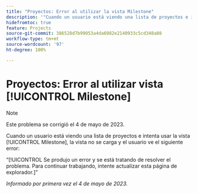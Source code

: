 ```yaml
---
title: "Proyectos: Error al utilizar la vista Milestone"
description: '"Cuando un usuario está viendo una lista de proyectos e intenta utilizar la vista Milestone, la vista no se carga y el usuario ve un error".'
hidefromtoc: true
feature: Projects
source-git-commit: 386528d7b99053a4da6982e2140933c5cd348a08
workflow-type: tm+mt
source-wordcount: '97'
ht-degree: 100%

---
```



# Proyectos: Error al utilizar vista [!UICONTROL Milestone]

>[!NOTE]
>
>Este problema se corrigió el 4 de mayo de 2023.

Cuando un usuario está viendo una lista de proyectos e intenta usar la vista [!UICONTROL Milestone], la vista no se carga y el usuario ve el siguiente error:

“[!UICONTROL Se produjo un error y se está tratando de resolver el problema. Para continuar trabajando, intente actualizar esta página de explorador.]”

_Informado por primera vez el 4 de mayo de 2023._

